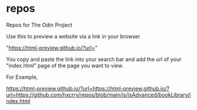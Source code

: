 # repos
Repos for The Odin Project

Use this to preview a website via a link in your browser

"https://html-preview.github.io/?url="

You copy and paste the link into your search bar and add the url of your "index.html" page of the page you want to view.

For Example, 

https://html-preview.github.io/?url=https://html-preview.github.io/?url=https://github.com/hxcrry/repos/blob/main/js/jsAdvanced/bookLibrary/index.html
